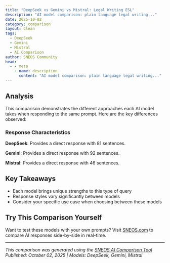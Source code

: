 ```yaml
---
title: "DeepSeek vs Gemini vs Mistral: Legal Writing ESL"
description: "AI model comparison: plain language legal writing..."
date: 2025-10-02
category: comparison
layout: Clean
tags:
  - DeepSeek
  - Gemini
  - Mistral
  - AI Comparison
author: SNEOS Community
head:
  - - meta
    - name: description
      content: "AI model comparison: plain language legal writing..."
---
```


<ChatComparison
  title="DeepSeek vs Gemini vs Mistral: Legal Writing ESL"
  prompt="plain language legal writing"
  :responses='{
    "DeepSeek": "Of course. Here is a guide to plain language legal writing, broken down into its core principles, techniques, and examples.\n\n### What is Plain Language Legal Writing?\n\nPlain language legal writing is a method of communicating legal information that is clear, concise, and easily understood by the intended audience on the first read. It\u0027s not about \u0022dumbing down\u0022 the law; it\u0027s about removing unnecessary complexity to enhance precision, reduce ambiguity, and save everyone time and money.\n\nThe goal is for the reader to **understand their rights, duties, and the legal consequences** without needing a law degree to decipher the text.\n\n---\n\n### Core Principles\n\n1.  **Know Your Audience:** Are you writing for a client, a judge, a jury, or a opposing counsel? Adjust your language and level of detail accordingly. A letter to a client should be simpler than a brief for a Supreme Court justice.\n2.  **Clarity Over Tradition:** Prioritize being understood over using traditional \u0022legalese.\u0022 Just because a phrase is old doesn\u0027t mean it\u0027s the best way to communicate today.\n3.  **Conciseness is Key:** Eliminate every unnecessary word. Long, convoluted sentences are the enemy of understanding.\n4.  **Structure for Understanding:** Use headings, lists, and a logical flow to guide the reader through the document.\n\n---\n\n### How to Do It: A Practical Guide\n\n#### 1. Replace Legalese with Plain English\n\n| Instead Of (Legalese) | Use This (Plain English) |\n| :--- | :--- |\n| herein, hereinabove, hereinafter | in this document, above, below |\n| forthwith | immediately, now |\n| said (as in \u0022the said property\u0022) | the, this, that |\n| pursuant to | under, according to, following |\n| prior to | before |\n| subsequent to | after |\n| in the event that | if |\n| for the purpose of | to, for |\n| null and void | void, invalid |\n\n#### 2. Prefer Strong, Simple Verbs\n\nWeak, noun-heavy phrasing (called \u0022nominalizations\u0022) makes writing clunky.\n\n*   **Weak:** \u0022The parties shall engage in a discussion regarding the terms.\u0022\n*   **Strong:** \u0022The parties **will discuss** the terms.\u0022\n*   **Weak:** \u0022We will conduct an investigation of the matter.\u0022\n*   **Strong:** \u0022We will **investigate** the matter.\u0022\n*   **Weak:** \u0022The court made a determination that...\u0022\n*   **Strong:** \u0022The court **determined** that...\u0022\n\n#### 3. Use the Active Voice\n\nThe active voice is direct and makes it clear who is responsible for an action.\n\n*   **Passive:** \u0022The motion was filed by the plaintiff.\u0022 (Who filed it? Oh, the plaintiff.)\n*   **Active:** \u0022The plaintiff filed the motion.\u0022\n*   **Passive:** \u0022The contract shall be signed by all parties.\u0022 (It\u0027s a bit abstract.)\n*   **Active:** \u0022All parties must sign the contract.\u0022\n\n**Exception:** Use the passive voice intentionally when the actor is unknown or unimportant (e.g., \u0022The store was robbed.\u0022).\n\n#### 4. Keep Sentences Short and Manageable\n\nAim for an average of 15-20 words per sentence. Break up long, multi-clause sentences.\n\n*   **Complex:** \u0022Provider, at its sole discretion, may terminate this Agreement for cause upon written notice to Client in the event of Client\u2019s material breach of any term herein, which breach is not cured within thirty (30) days following Client\u2019s receipt of such notice.\u0022\n*   **Plain Language:** \u0022We may terminate this agreement if you materially breach any of its terms. To do so, we will send you a written notice. You will then have 30 days to fix the problem. If you do not fix it within that time, we may end the agreement.\u0022\n\n#### 5. Use \u0022You,\u0022 \u0022We,\u0022 and Names\n\nAddress the reader directly. It\u2019s clearer and more engaging.\n\n*   **Impersonal:** \u0022The Tenant is obligated to pay the rent on the first day of the month.\u0022\n*   **Direct:** \u0022You must pay your rent on the first day of each month.\u0022\n*   **Impersonal:** \u0022It is the policy of the Company that employees shall not...\u0022\n*   **Direct:** \u0022We require that our employees do not...\u0022\n\n#### 6. Organize with Clear Structure\n\n*   **Headings and Subheadings:** Use descriptive headings to signal the content of each section.\n*   **Lists:** Use bullet points for non-sequential items and numbered lists for steps or priorities.\n*   **White Space:** Don\u0027t fear empty space. Ample margins and paragraph breaks make a document less intimidating and easier to read.\n\n#### 7. Define Terms Carefully\n\nIf you must use a technical term, define it clearly when it first appears.\n\n*   **Example:** \u0022The \u0027Effective Date\u0027 means the date this agreement is signed by the last party to sign it.\u0022\n\n---\n\n### Before-and-After Examples\n\n**Example 1: A Contract Clause**\n\n*   **Traditional:**\n    \u003E \u0022Notwithstanding anything to the contrary contained herein, in the event of a default by the Tenant under any of the covenants or terms of this Lease, the Landlord shall be entitled to pursue all remedies available at law or in equity.\u0022\n\n*   **Plain Language:**\n    \u003E \u0022If you break any part of this lease, we can use any legal right available to us under the law.\u0022\n\n**Example 2: A Client Letter**\n\n*   **Traditional:**\n    \u003E \u0022Pursuant to our recent conversation, enclosed herewith please find the requisite documentation necessitating your signature prior to the commencement of the probate process.\u0022\n\n*   **Plain Language:**\n    \u003E \u0022As we discussed, I have enclosed the documents you need to sign before we can start the probate process.\u0022\n\n---\n\n### Benefits of Plain Language\n\n*   **Fewer Disputes:** Clear language reduces ambiguity, which is a primary source of litigation.\n*   **Increased Efficiency:** Clients understand what to do, and courts understand your arguments faster.\n*   **Better Client Relationships:** Clients feel more empowered and less in the dark.\n*   **Enhanced Professionalism:** It demonstrates confidence and a focus on the client\u0027s needs, not just on legal ritual.\n\nIn short, plain language is **better lawyering**. It ensures your brilliant legal analysis is not lost in a fog of archaic and convoluted prose.",
    "Gemini": "Okay, let\u0027s break down plain language legal writing.  It\u0027s about making legal documents clear, concise, and accessible to the intended audience, whether they are lawyers, judges, clients, or the general public.\n\n**What is Plain Language Legal Writing?**\n\nIt\u0027s a style of writing that prioritizes understanding.  Instead of relying on archaic language, complex jargon, and convoluted sentence structures, plain language aims to communicate legal information in a way that the reader can easily:\n\n*   **Find what they need:** The information is structured logically and easy to navigate.\n*   **Understand it the first time they read it:** The language is clear, concise, and avoids unnecessary jargon.\n*   **Use it to make informed decisions:**  The information is presented in a way that empowers the reader to act.\n\n**Why is Plain Language Legal Writing Important?**\n\n*   **Increased Understanding:**  Reduces confusion and misunderstandings, leading to fewer disputes and errors.\n*   **Improved Compliance:**  When people understand the law, they are more likely to comply with it.\n*   **Enhanced Access to Justice:**  Makes legal information accessible to everyone, regardless of their background or education level.\n*   **Better Client Relationships:**  Clients appreciate lawyers who can communicate clearly and avoid jargon.\n*   **More Efficient Legal Processes:**  Clear communication reduces the need for clarification and interpretation, saving time and resources.\n*   **Ethical Considerations:**  Lawyers have an ethical duty to communicate effectively with their clients.  Plain language supports this obligation.\n*   **Judicial Efficiency:** Judges and court staff can more easily grasp legal arguments and rulings presented in plain language.\n*   **Positive Public Perception of the Legal Profession:** Improves public perception of lawyers and the legal system by fostering transparency and understanding.\n\n**Key Principles of Plain Language Legal Writing:**\n\n1.  **Know Your Audience:**  Who are you writing for?  What is their level of legal knowledge? Tailor your language and content to their needs.\n\n2.  **Use Clear and Simple Language:**\n\n    *   **Avoid Jargon:** Replace legal jargon and technical terms with everyday language. If jargon is necessary, define it clearly.\n    *   **Use Active Voice:**  Active voice makes it clear who is doing what (e.g., \u0022The plaintiff filed a lawsuit\u0022 instead of \u0022A lawsuit was filed by the plaintiff\u0022).\n    *   **Use Strong Verbs:** Choose strong, direct verbs to make your writing more concise and impactful.\n    *   **Avoid Nominalizations:**  Turn nouns back into verbs (e.g., \u0022The court decided\u0022 instead of \u0022The court made a decision\u0022).\n    *   **Avoid Double Negatives:**  They can be confusing and difficult to understand.\n    *   **Define Terms:** If you must use technical terms, define them clearly and consistently.\n    *   **Use Specific and Concrete Language:** Avoid vague or abstract terms.\n\n3.  **Write Short and Concise Sentences:**\n\n    *   **Keep sentences under 25 words:**  Shorter sentences are easier to understand.\n    *   **Focus on one idea per sentence:**  Avoid cramming too much information into a single sentence.\n    *   **Avoid unnecessary words and phrases:**  Cut out any words that don\u0027t add value to the sentence.\n\n4.  **Organize Information Logically:**\n\n    *   **Use Headings and Subheadings:**  Break up the text into manageable sections and use headings to guide the reader.\n    *   **Use Bullet Points and Numbered Lists:**  Present information in a clear and organized manner.\n    *   **Use a Logical Flow:**  Present information in a logical order that makes sense to the reader.\n    *   **Start with the main point:** Use topic sentences to introduce each paragraph.\n\n5.  **Use Visual Aids:**\n\n    *   **Tables and Charts:**  Use tables and charts to present data in a clear and concise manner.\n    *   **Diagrams and Illustrations:**  Use diagrams and illustrations to explain complex concepts.\n    *   **White Space:**  Use white space to make the document easier to read.\n\n6.  **Design for Readability:**\n\n    *   **Use a Readable Font:** Choose a font that is easy to read (e.g., Arial, Times New Roman).\n    *   **Use a Large Font Size:**  Use a font size that is comfortable to read (e.g., 12-point).\n    *   **Use Sufficient Margins:**  Provide sufficient margins to make the document easier to read.\n    *   **Use Good Paper Quality:** Print documents on good quality paper.\n\n7.  **Test Your Writing:**\n\n    *   **Ask someone unfamiliar with the topic to read it:**  Get feedback from someone who is not a lawyer.\n    *   **Use a readability checker:**  Readability checkers can help you assess the reading level of your writing. (Examples: Flesch-Kincaid, Gunning Fog Index)\n    *   **Revise and edit based on feedback:**  Make changes to your writing based on the feedback you receive.\n\n**Examples of Plain Language Rewrites:**\n\nLet\u0027s take a look at some examples of how to rewrite legal language in plain language:\n\n**Original (Legalese):**\n\n\u0022Pursuant to the terms and conditions outlined herein, the party of the first part shall be liable for any and all damages, whether direct, indirect, incidental, or consequential, arising out of the use or misuse of the aforementioned product, irrespective of whether such use or misuse was foreseeable or unforeseeable, and notwithstanding any contributory negligence on the part of the party of the second part.\u0022\n\n**Plain Language Rewrite:**\n\n\u0022Under this agreement, you are responsible for all damages resulting from the use or misuse of the product, even if the damages are not direct, or if you were partly at fault. This applies whether or not the use or misuse could have been predicted.\u0022\n\n**Original (Legalese):**\n\n\u0022The lessee shall indemnify and hold harmless the lessor from and against any and all claims, demands, actions, suits, proceedings, costs, expenses, damages, and liabilities, including reasonable attorneys\u0027 fees and court costs, arising out of or in connection with the use, operation, or maintenance of the leased premises.\u0022\n\n**Plain Language Rewrite:**\n\n\u0022You (the lessee) agree to protect us (the lessor) from any claims, lawsuits, costs, expenses, damages, and liabilities related to your use of the property. This includes attorney\u0027s fees and court costs.\u0022\n\n**Original (Legalese):**\n\n\u0022Notwithstanding anything to the contrary contained herein, the parties agree that time is of the essence with respect to all obligations hereunder.\u0022\n\n**Plain Language Rewrite:**\n\n\u0022It is critical that all deadlines in this agreement are met on time.\u0022  (Or, more directly: \u0022Deadlines in this agreement are strict.\u0022)\n\n**Original (Legalese):**\n\n\u0022The defendant\u0027s motion to dismiss is hereby denied.\u0022\n\n**Plain Language Rewrite:**\n\n\u0022The judge has rejected the defendant\u0027s request to dismiss the case.\u0022\n\n**Tools and Resources:**\n\n*   **Readability Checkers:** Online tools like the Flesch-Kincaid Reading Ease and the Gunning Fog Index can help you assess the readability of your writing.  Microsoft Word and other word processors often have built-in readability statistics.\n*   **Plain Language.gov:**  A U.S. government website with resources and guidelines on plain language.\n*   **Style Guides:**  Consider using a style guide specifically designed for legal writing, such as *The Redbook: A Manual on Legal Style*.\n*   **Legal Dictionaries and Thesauruses:** Use these resources to find plain language alternatives to legal jargon.\n*   **Workshops and Training:** Many organizations offer workshops and training on plain language legal writing.\n*   **Examples of Good Plain Language Documents:** Seek out examples of well-written legal documents in plain language, such as consumer contracts or government regulations.\n\n**Common Mistakes to Avoid:**\n\n*   **Using Jargon Without Explanation:** Assuming your audience understands legal terms.\n*   **Writing Overly Long Sentences:** Creating sentences that are difficult to follow.\n*   **Using Passive Voice Excessively:** Making your writing sound vague and indirect.\n*   **Using Double Negatives:** Confusing the reader with statements that negate themselves.\n*   **Failing to Organize Information Logically:** Presenting information in a disorganized or confusing manner.\n*   **Using Archaic Language:** Using outdated words and phrases that are no longer in common use.\n*   **Being Afraid to \u0022Dumb Down\u0022 the Language:** Remember, clarity is more important than sounding intelligent.  The goal is to be understood.\n\n**In conclusion,** plain language legal writing is a valuable skill that can benefit lawyers, clients, and the legal system as a whole. By following the principles outlined above, you can improve the clarity, conciseness, and accessibility of your legal documents. Remember, the goal is to communicate effectively and ensure that your audience understands the information you are conveying.\n",
    "Mistral": "Plain language legal writing is a style of writing that aims to make legal documents and information clear, concise, and easy to understand for the average reader. This approach contrasts with traditional legal writing, which often uses complex language, jargon, and convoluted sentence structures. The goal of plain language legal writing is to ensure that legal information is accessible to a broader audience, including those without legal training.\n\n### Key Principles of Plain Language Legal Writing\n\n1. **Clarity**: Use simple, straightforward language. Avoid legal jargon and technical terms unless they are necessary and well-explained.\n\n2. **Conciseness**: Be brief and to the point. Eliminate unnecessary words and phrases.\n\n3. **Organization**: Structure the document logically. Use headings, subheadings, and bullet points to make the information easy to navigate.\n\n4. **Active Voice**: Use the active voice rather than the passive voice. This makes the writing more direct and easier to understand.\n\n5. **Short Sentences**: Break down complex ideas into shorter sentences. This helps readers process the information more easily.\n\n6. **Consistency**: Use consistent terminology throughout the document. Avoid using multiple terms for the same concept.\n\n7. **Audience Awareness**: Consider the audience\u0027s level of understanding and tailor the language accordingly. Avoid assuming that readers have prior knowledge of legal concepts.\n\n### Examples of Plain Language vs. Traditional Legal Language\n\n**Traditional Legal Language**:\n\u0022The aforementioned party shall be held liable for any and all damages resulting from the breach of contract.\u0022\n\n**Plain Language**:\n\u0022The party mentioned earlier will be responsible for any damages caused by breaking the contract.\u0022\n\n**Traditional Legal Language**:\n\u0022Pursuant to the terms and conditions set forth in the agreement, the lessee is obligated to maintain the premises in a clean and orderly manner.\u0022\n\n**Plain Language**:\n\u0022According to the agreement, the tenant must keep the property clean and in good condition.\u0022\n\n### Benefits of Plain Language Legal Writing\n\n1. **Accessibility**: Makes legal information understandable to a wider audience, including those without legal training.\n\n2. **Efficiency**: Reduces the time and effort required to comprehend legal documents, which can be particularly beneficial in time-sensitive situations.\n\n3. **Compliance**: Increases the likelihood that individuals will understand and comply with legal requirements.\n\n4. **Trust**: Enhances trust and transparency between legal professionals and their clients or the public.\n\n### Implementing Plain Language Legal Writing\n\n1. **Training**: Provide training for legal professionals on the principles and techniques of plain language writing.\n\n2. **Templates**: Develop standardized templates for common legal documents that use plain language.\n\n3. **Feedback**: Seek feedback from non-legal readers to ensure that the language is clear and understandable.\n\n4. **Review**: Regularly review and update legal documents to ensure they adhere to plain language principles.\n\nBy adopting plain language legal writing, legal professionals can make the law more accessible and understandable, ultimately benefiting both their clients and the broader community."
  }'
  published-date="00:47"
/>

## Analysis

This comparison demonstrates the different approaches each AI model takes when responding to the same prompt. Here are the key differences observed:

### Response Characteristics

**DeepSeek**: Provides a direct response with 81 sentences. 

**Gemini**: Provides a direct response with 92 sentences. 

**Mistral**: Provides a direct response with 46 sentences. 

## Key Takeaways

- Each model brings unique strengths to this type of query
- Response styles vary significantly between models
- Consider your specific use case when choosing between these models

## Try This Comparison Yourself

Want to test these models with your own prompts? Visit [SNEOS.com](https://sneos.com) to compare AI responses side-by-side in real-time.

---

*This comparison was generated using the [SNEOS AI Comparison Tool](https://sneos.com)*
*Published: October 02, 2025 | Models: DeepSeek, Gemini, Mistral*
